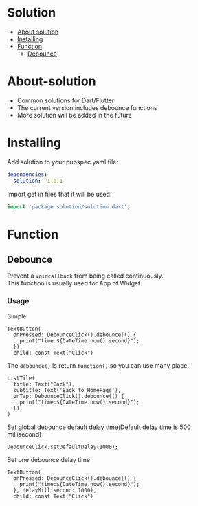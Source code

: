 # Solution

- [About solution](#About-solution)
- [Installing](#Installing)
- [Function](#Function)
    - [Debounce](#Debounce)


# About-solution
* Common solutions for Dart/Flutter
* The current version includes debounce functions
* More solution will be added in the future

# Installing
Add solution to your pubspec.yaml file:

```yaml
dependencies:
  solution: ^1.0.1
```

Import get in files that it will be used:

```dart
import 'package:solution/solution.dart';
```

# Function
## Debounce
Prevent a `Voidcallback` from being called continuously.  
This function is usually used for App of Widget

### Usage
Simple
```
TextButton(
  onPressed: DebounceClick().debounce(() {
    print("time:${DateTime.now().second}");
  }),
  child: const Text("Click")
```
The `debounce()` is return `function()`,so you can use many place.
```
ListTile(
  title: Text("Back"),
  subtitle: Text('Back to HomePage'),
  onTap: DebounceClick().debounce(() {
    print("time:${DateTime.now().second}");
  }),
)
```
Set global debounce default delay time(Default delay time is 500 millisecond)
```
DebounceClick.setDefaultDelay(1000);
```
Set one debounce delay time
```
TextButton(
  onPressed: DebounceClick().debounce(() {
    print("time:${DateTime.now().second}");
  }, delayMillisecond: 1000),
  child: const Text("Click")
```




